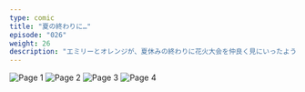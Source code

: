 ```yaml
---
type: comic
title: "夏の終わりに…"
episode: "026"
weight: 26
description: "エミリーとオレンジが、夏休みの終わりに花火大会を仲良く見にいったようですね 😋"
---
```


![Page 1](name-1.jpg)
![Page 2](name-2.jpg)
![Page 3](name-3.jpg)
![Page 4](name-4.jpg)
